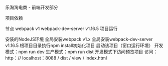 乐淘淘电商 - 前端开发部分

项目依赖

节点
webpack v1
webpack-dev-server v1.16.5
项目运行

安装的NodeJS环境
全局安装webpack v1.x
全局安装webpack-dev-server v1.16.5
根项目目录执行npm install初始化项目
启动该项目（窗口运行环境）
开发模式：npm run dev
生产模式：npm run dist
开发模式下访问预览项目
访问：http：// localhost：8088 / dist / view / index.html
